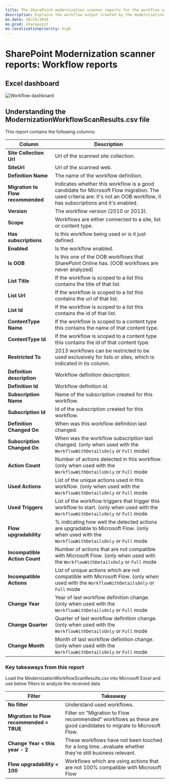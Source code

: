 ```yaml
---
title: The SharePoint modernization scanner reports for the workflow scanner mode
description: Explains the workflow output created by the modernization scanner
ms.date: 10/23/2019
ms.prod: sharepoint
ms.localizationpriority: high
---
```


# SharePoint Modernization scanner reports: Workflow reports

## Excel dashboard

![Workflow dashboard](media/modernize/excel_workflowusage.png)

## Understanding the ModernizationWorkflowScanResults.csv file

This report contains the following columns:

Column | Description
---------|----------
**Site Collection Url** | Url of the scanned site collection.
**SiteUrl** | Url of the scanned web.
**Definition Name** | The name of the workflow definition.
**Migration to Flow recommended** | Indicates whether this workflow is a good candidate for Microsoft Flow migration. The used criteria are: it's not an OOB workflow, it has subscriptions and it's enabled.
**Version** | The workflow version (2010 or 2013).
**Scope** | Workflows are either connected to a site, list or content type.
**Has subscriptions** | Is this workflow being used or is it just defined.
**Enabled** | Is the workflow enabled.
**Is OOB** | Is this one of the OOB workflows that SharePoint Online has. (OOB workflows are never analyzed)
**List Title** | If the workflow is scoped to a list this contains the title of that list.
**List Url** | If the workflow is scoped to a list this contains the url of that list.
**List Id** | If the workflow is scoped to a list this contains the id of that list.
**ContentType Name** | If the workflow is scoped to a content type this contains the name of that content type.
**ContentType Id** | If the workflow is scoped to a content type this contains the id of that content type.
**Restricted To** | 2013 workflows can be restricted to be used exclusively for lists or sites, which is indicated in tis column.
**Definition description** | Workflow definition description.
**Definition Id** | Workflow definition id.
**Subscription Name** | Name of the subscription created for this workflow.
**Subscription Id** | Id of the subscription created for this workflow.
**Definition Changed On** | When was this workflow definition last changed.
**Subscription Changed On** | When was the workflow subscription last changed. (only when used with the `WorkflowWithDetailsOnly` or `Full` mode)
**Action Count** | Number of actions detected in this workflow. (only when used with the `WorkflowWithDetailsOnly` or `Full` mode
**Used Actions** | List of the unique actions used in this workflow. (only when used with the `WorkflowWithDetailsOnly` or `Full` mode
**Used Triggers** | List of the workflow triggers that trigger this workflow to start. (only when used with the `WorkflowWithDetailsOnly` or `Full` mode
**Flow upgradability** | % indicating how well the detected actions are upgradable to Microsoft Flow. (only when used with the `WorkflowWithDetailsOnly` or `Full` mode
**Incompatible Action Count** |  Number of actions that are not compatible with Microsoft Flow. (only when used with the `WorkflowWithDetailsOnly` or `Full` mode
**Incompatible Actions** | List of unique actions which are not compatible with Microsoft Flow. (only when used with the `WorkflowWithDetailsOnly` or `Full` mode
**Change Year** | Year of last workflow definition change. (only when used with the `WorkflowWithDetailsOnly` or `Full` mode
**Change Quarter** | Quarter of last workflow definition change. (only when used with the `WorkflowWithDetailsOnly` or `Full` mode
**Change Month** | Month of last workflow definition change. (only when used with the `WorkflowWithDetailsOnly` or `Full` mode

### Key takeaways from this report ###

Load the ModernizationWorkflowScanResults.csv into Microsoft Excel and use below filters to analyze the received data

Filter | Takeaway
---------|----------
**No filter** | Understand used workflows.
**Migration to Flow recommended = TRUE** | Filter on "Migration to Flow recommended" workflows as these are good candidates to migrate to Microsoft Flow.
**Change Year < this year - 2** | These workflows have not been touched for a long time...evaluate whether they're still business relevant.
**Flow upgradability < 100** | Workflows which are using actions that are not 100% compatible with Microsoft Flow
